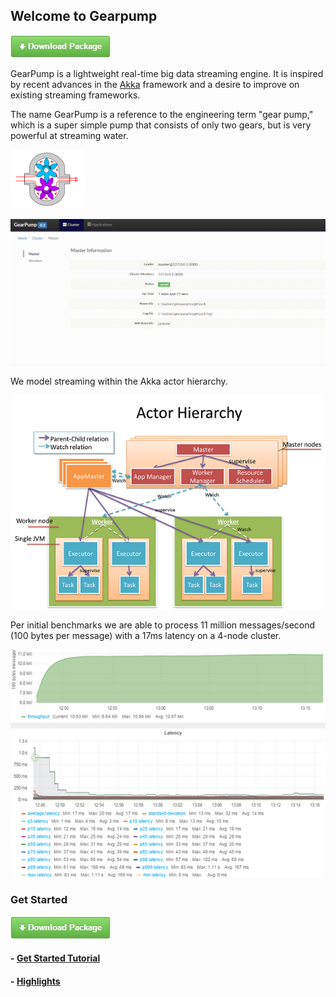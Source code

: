 ## Welcome to Gearpump 

[![](img/download.jpg)](downloads/)

GearPump is a lightweight real-time big data streaming engine. It is inspired by recent advances in the [Akka](https://github.com/akka/akka) framework and a desire to improve on existing streaming frameworks.

The	name	GearPump	is	a	reference to	the	engineering term "gear	pump,"	which	is	a	super simple
pump	that	consists of	only	two	gears,	but	is	very	powerful at	streaming water.

![](img/logo2.png)


![](img/dashboard.gif)


We model streaming within the Akka actor hierarchy.

![](img/actor_hierarchy.png)

Per initial benchmarks we are able to process 11 million messages/second (100 bytes per message) with a 17ms latency on a 4-node cluster.

![](img/dashboard.png)

### Get Started
[![](img/download.jpg)](downloads/)
#### - [Get Started Tutorial](0.3/getstarted.md)
#### - [Highlights](0.3/introduction.md)